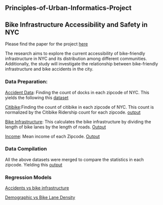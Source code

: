 ## Principles-of-Urban-Informatics-Project

## Bike Infrastructure Accessibility and Safety in NYC

Please find the paper for the project [here](https://github.com/ajay1808/Principles-of-Urban-Informatics-Project/blob/main/PUI%20Final%20Paper.pdf)


The research aims to explore the current accessibility of bike-friendly infrastructure in NYC and its distribution among different communities. Additionally, the study will investigate the relationship between bike-friendly infrastructure and bike accidents in the city.

### Data Preparation:

[Accident Data](https://github.com/ajay1808/Principles-of-Urban-Informatics-Project/blob/main/Accident%20Data%20Prep.ipynb): Finding the count of docks in each zipcode of NYC. This yields the following this [dataset](https://github.com/ajay1808/Principles-of-Urban-Informatics-Project/blob/main/Accidents_Normalized_Zipcodes.csv)

[Citibike](https://github.com/ajay1808/Principles-of-Urban-Informatics-Project/blob/main/Citibike_Infrastructure.ipynb):Finding the count of citibike in each zipcode of NYC. This count is normalized by the Citibike Ridership count for each zipcode. [output](https://github.com/ajay1808/Principles-of-Urban-Informatics-Project/blob/main/citibike_merge.csv)

[Bike Infrastructure](https://github.com/ajay1808/Principles-of-Urban-Informatics-Project/blob/main/NYC%20Bike%20Infrastructure%20Density.ipynb): This calculates the bike infrastructure by dividing the length of bike lanes by the length of roads. [Output](https://github.com/ajay1808/Principles-of-Urban-Informatics-Project/blob/main/Bike%20Infrastructure%20Density.csv)

[Income](https://github.com/ajay1808/Principles-of-Urban-Informatics-Project/blob/main/Zipcode_NYC_prep.ipynb): Mean income of each Zipcode. [Output](https://github.com/ajay1808/Principles-of-Urban-Informatics-Project/blob/main/NYC_Income.csv)


### Data Compilation

All the above datasets were merged to compare the statistics in each zipcode. Yielding this [output](https://github.com/ajay1808/Principles-of-Urban-Informatics-Project/blob/main/Features_Zipcode_Final.csv)

### Regression Models

[Accidents vs bike infrastructure](https://github.com/ajay1808/Principles-of-Urban-Informatics-Project/blob/main/Accidents%20vs%20Bike%20Infrastructure.ipynb)

[Demographic vs Bike Lane Density](https://github.com/ajay1808/Principles-of-Urban-Informatics-Project/blob/main/Demographic%20vs%20Bike%20Lane%20Density_2.ipynb)

